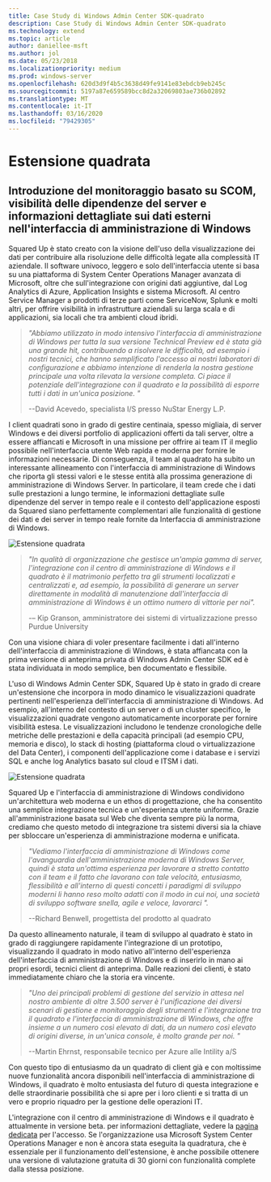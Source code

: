 ```yaml
---
title: Case Study di Windows Admin Center SDK-quadrato
description: Case Study di Windows Admin Center SDK-quadrato
ms.technology: extend
ms.topic: article
author: daniellee-msft
ms.author: jol
ms.date: 05/23/2018
ms.localizationpriority: medium
ms.prod: windows-server
ms.openlocfilehash: 620d3d9f4b5c3638d49fe9141e83ebdcb9eb245c
ms.sourcegitcommit: 5197a87e659589bcc8d2a32069803ae736b02892
ms.translationtype: MT
ms.contentlocale: it-IT
ms.lasthandoff: 03/16/2020
ms.locfileid: "79429305"
---
```

# <a name="squared-up-extension"></a>Estensione quadrata

## <a name="bringing-scom-based-monitoring-server-dependency-visibility-and-external-data-insights-into-windows-admin-center"></a>Introduzione del monitoraggio basato su SCOM, visibilità delle dipendenze del server e informazioni dettagliate sui dati esterni nell'interfaccia di amministrazione di Windows

Squared Up è stato creato con la visione dell'uso della visualizzazione dei dati per contribuire alla risoluzione delle difficoltà legate alla complessità IT aziendale. Il software univoco, leggero e solo dell'interfaccia utente si basa su una piattaforma di System Center Operations Manager avanzata di Microsoft, oltre che sull'integrazione con origini dati aggiuntive, dal Log Analytics di Azure, Application Insights e sistema Microsoft. Al centro Service Manager a prodotti di terze parti come ServiceNow, Splunk e molti altri, per offrire visibilità in infrastrutture aziendali su larga scala e di applicazioni, sia locali che tra ambienti cloud ibridi.

> <cite>"Abbiamo utilizzato in modo intensivo l'interfaccia di amministrazione di Windows per tutta la sua versione Technical Preview ed è stata già una grande hit, contribuendo a risolvere le difficoltà, ad esempio i nostri tecnici, che hanno semplificato l'accesso ai nostri laboratori di configurazione e abbiamo intenzione di renderla la nostra gestione principale una volta rilevata la versione completa. Ci piace il potenziale dell'integrazione con il quadrato e la possibilità di esporre tutti i dati in un'unica posizione. "</cite>
>
> --David Acevedo, specialista I/S presso NuStar Energy L.P.

I client quadrati sono in grado di gestire centinaia, spesso migliaia, di server Windows e dei diversi portfolio di applicazioni offerti da tali server, oltre a essere affiancati e Microsoft in una missione per offrire ai team IT il meglio possibile nell'interfaccia utente Web rapida e moderna per fornire le informazioni necessarie. Di conseguenza, il team al quadrato ha subito un interessante allineamento con l'interfaccia di amministrazione di Windows che riporta gli stessi valori e le stesse entità alla prossima generazione di amministrazione di Windows Server. In particolare, il team crede che i dati sulle prestazioni a lungo termine, le informazioni dettagliate sulle dipendenze del server in tempo reale e il contesto dell'applicazione esposti da Squared siano perfettamente complementari alle funzionalità di gestione dei dati e dei server in tempo reale fornite da Interfaccia di amministrazione di Windows.

![Estensione quadrata](../../media/extend-case-study-squared-up/squared-up-1.png)

> <cite>"In qualità di organizzazione che gestisce un'ampia gamma di server, l'integrazione con il centro di amministrazione di Windows e il quadrato è il matrimonio perfetto tra gli strumenti localizzati e centralizzati e, ad esempio, la possibilità di generare un server direttamente in modalità di manutenzione dall'interfaccia di amministrazione di Windows è un ottimo numero di vittorie per noi".</cite>
>
> -– Kip Granson, amministratore dei sistemi di virtualizzazione presso Purdue University

Con una visione chiara di voler presentare facilmente i dati all'interno dell'interfaccia di amministrazione di Windows, è stata affiancata con la prima versione di anteprima privata di Windows Admin Center SDK ed è stata individuata in modo semplice, ben documentato e flessibile.

L'uso di Windows Admin Center SDK, Squared Up è stato in grado di creare un'estensione che incorpora in modo dinamico le visualizzazioni quadrate pertinenti nell'esperienza dell'interfaccia di amministrazione di Windows. Ad esempio, all'interno del contesto di un server o di un cluster specifico, le visualizzazioni quadrate vengono automaticamente incorporate per fornire visibilità estesa. Le visualizzazioni includono le tendenze cronologiche delle metriche delle prestazioni e della capacità principali (ad esempio CPU, memoria e disco), lo stack di hosting (piattaforma cloud o virtualizzazione del Data Center), i componenti dell'applicazione come i database e i servizi SQL e anche log Analytics basato sul cloud e ITSM i dati.

![Estensione quadrata](../../media/extend-case-study-squared-up/squared-up-2.png)

Squared Up e l'interfaccia di amministrazione di Windows condividono un'architettura web moderna e un ethos di progettazione, che ha consentito una semplice integrazione tecnica e un'esperienza utente uniforme. Grazie all'amministrazione basata sul Web che diventa sempre più la norma, crediamo che questo metodo di integrazione tra sistemi diversi sia la chiave per sbloccare un'esperienza di amministrazione moderna e unificata.

> <cite>"Vediamo l'interfaccia di amministrazione di Windows come l'avanguardia dell'amministrazione moderna di Windows Server, quindi è stata un'ottima esperienza per lavorare a stretto contatto con il team e il fatto che lavorano con tale velocità, entusiasmo, flessibilità e all'interno di questi concetti i paradigmi di sviluppo moderni li hanno reso molto adatti con il modo in cui noi, una società di sviluppo software snella, agile e veloce, lavorarci ".</cite>
>
> --Richard Benwell, progettista del prodotto al quadrato

Da questo allineamento naturale, il team di sviluppo al quadrato è stato in grado di raggiungere rapidamente l'integrazione di un prototipo, visualizzando il quadrato in modo nativo all'interno dell'esperienza dell'interfaccia di amministrazione di Windows e di inserirlo in mano ai propri esordi, tecnici client di anteprima. Dalle reazioni dei clienti, è stato immediatamente chiaro che la storia era vincente.

> <cite>"Uno dei principali problemi di gestione del servizio in attesa nel nostro ambiente di oltre 3.500 server è l'unificazione dei diversi scenari di gestione e monitoraggio degli strumenti e l'integrazione tra il quadrato e l'interfaccia di amministrazione di Windows, che offre insieme a un numero così elevato di dati, da un numero così elevato di origini diverse, in un'unica console, è molto grande per noi. "</cite>
>
> --Martin Ehrnst, responsabile tecnico per Azure alle Intility a/S

Con questo tipo di entusiasmo da un quadrato di client già e con moltissime nuove funzionalità ancora disponibili nell'interfaccia di amministrazione di Windows, il quadrato è molto entusiasta del futuro di questa integrazione e delle straordinarie possibilità che si apre per i loro clienti e si tratta di un vero e proprio riquadro per la gestione delle operazioni IT.

L'integrazione con il centro di amministrazione di Windows e il quadrato è attualmente in versione beta. per informazioni dettagliate, vedere la [pagina dedicata](https://squaredup.com/product/honolulu/windows-admin-center-extension/?utm_source=microsoft-wac&utm_medium=public-relations&utm_campaign=honolulu) per l'accesso. Se l'organizzazione usa Microsoft System Center Operations Manager e non è ancora stata eseguita la quadratura, che è essenziale per il funzionamento dell'estensione, è anche possibile ottenere una versione di valutazione gratuita di 30 giorni con funzionalità complete dalla stessa posizione. 
